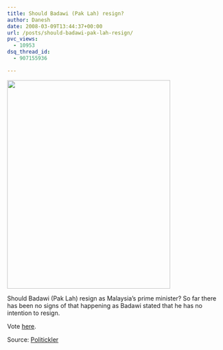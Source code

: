 ```yaml
---
title: Should Badawi (Pak Lah) resign?
author: Danesh
date: 2008-03-09T13:44:37+00:00
url: /posts/should-badawi-pak-lah-resign/
pvc_views:
  - 10953
dsq_thread_id:
  - 907155936

---
```

<img loading="lazy" src="http://farm3.static.flickr.com/2152/2321184420_204a05586a_o.jpg" height="485" width="380" />

Should Badawi (Pak Lah) resign as Malaysia&#8217;s prime minister? So far there has been no signs of that happening as Badawi stated that he has no intention to resign.

Vote [here][1].

Source: [Politickler][1]

 [1]: http://politickler.com/